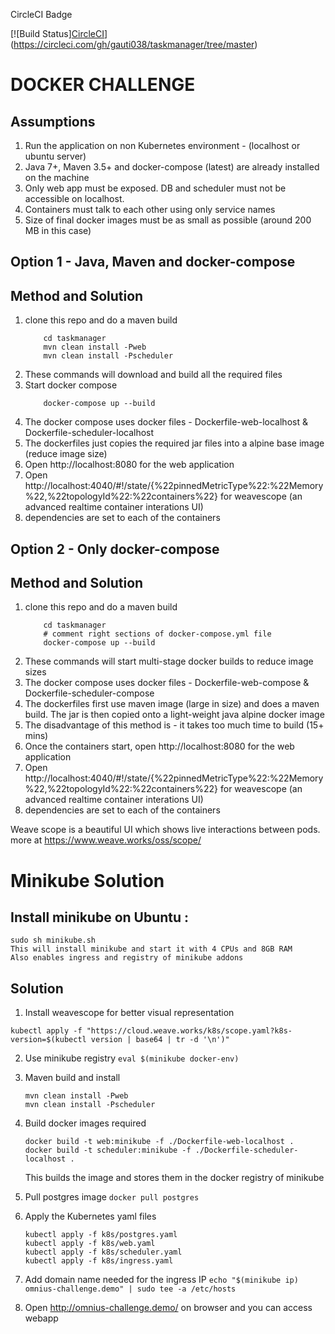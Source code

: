 CircleCI Badge

[![Build Status][CircleCI](https://circleci.com/gh/gauti038/taskmanager/tree/master.svg?style=svg)](https://circleci.com/gh/gauti038/taskmanager/tree/master)

# DOCKER CHALLENGE

## Assumptions
1. Run the application on non Kubernetes environment - (localhost or ubuntu server)
2. Java 7+, Maven 3.5+ and docker-compose (latest) are already installed on the machine
3. Only web app must be exposed. DB and scheduler must not be accessible on localhost.
4. Containers must talk to each other using only service names
5. Size of final docker images must be as small as possible (around 200 MB in this case)

## Option 1 - Java, Maven and docker-compose 

## Method and Solution
1. clone this repo and do a maven build
    ``` git clone git@github.com:gauti038/taskmanager.git 
        cd taskmanager 
        mvn clean install -Pweb 
        mvn clean install -Pscheduler
    ```
2. These commands will download and build all the required files
3. Start docker compose 
    ```
        docker-compose up --build
    ```
4. The docker compose uses docker files - Dockerfile-web-localhost & Dockerfile-scheduler-localhost
5. The dockerfiles just copies the required jar files into a alpine base image (reduce image size)
6. Open http://localhost:8080 for the web application 
7. Open http://localhost:4040/#!/state/{%22pinnedMetricType%22:%22Memory%22,%22topologyId%22:%22containers%22} for weavescope (an advanced realtime container interations UI)
8. dependencies are set to each of the containers

## Option 2 - Only docker-compose

## Method and Solution
1. clone this repo and do a maven build
    ``` git clone git@github.com:gauti038/taskmanager.git 
        cd taskmanager 
        # comment right sections of docker-compose.yml file
        docker-compose up --build
    ```
2. These commands will start multi-stage docker builds to reduce image sizes
3. The docker compose uses docker files - Dockerfile-web-compose & Dockerfile-scheduler-compose
4. The dockerfiles first use maven image (large in size) and does a maven build. The jar is then copied onto a light-weight java alpine docker image 
5. The disadvantage of this method is - it takes too much time to build (15+ mins) 
6. Once the containers start, open http://localhost:8080 for the web application 
7. Open http://localhost:4040/#!/state/{%22pinnedMetricType%22:%22Memory%22,%22topologyId%22:%22containers%22} for weavescope (an advanced realtime container interations UI)
8. dependencies are set to each of the containers

Weave scope is a beautiful UI which shows live interactions between pods. 
more at https://www.weave.works/oss/scope/ 

# Minikube Solution

## Install minikube  on Ubuntu :
    sudo sh minikube.sh
    This will install minikube and start it with 4 CPUs and 8GB RAM
    Also enables ingress and registry of minikube addons

## Solution

1. Install weavescope for better visual representation

``` kubectl apply -f "https://cloud.weave.works/k8s/scope.yaml?k8s-version=$(kubectl version | base64 | tr -d '\n')" ```

2. Use minikube registry 
    ``` eval $(minikube docker-env) ```

3. Maven build and install
    ```
    mvn clean install -Pweb
    mvn clean install -Pscheduler
    ```
4. Build docker images required
    ```
    docker build -t web:minikube -f ./Dockerfile-web-localhost .
    docker build -t scheduler:minikube -f ./Dockerfile-scheduler-localhost . 
    ```
    This builds the image and stores them in the docker registry of minikube
5. Pull postgres image 
    ``` docker pull postgres ```
6. Apply the Kubernetes yaml files
    ```
    kubectl apply -f k8s/postgres.yaml
    kubectl apply -f k8s/web.yaml
    kubectl apply -f k8s/scheduler.yaml
    kubectl apply -f k8s/ingress.yaml
    ```
7. Add domain name needed for the ingress IP
    ``` echo "$(minikube ip) omnius-challenge.demo" | sudo tee -a /etc/hosts ```
8. Open http://omnius-challenge.demo/ on browser and you can access webapp 







